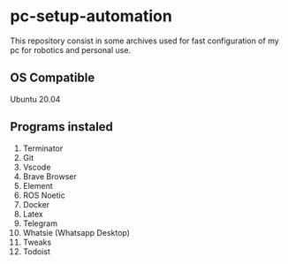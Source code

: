# pc-setup-automation

This repository consist in some archives used for fast configuration of my pc for robotics and personal use.

## OS Compatible
Ubuntu 20.04

## Programs instaled
1. Terminator
2. Git
3. Vscode
4. Brave Browser
5. Element
6. ROS Noetic
7. Docker
8. Latex
9. Telegram
10. Whatsie (Whatsapp Desktop)
11. Tweaks
12. Todoist
